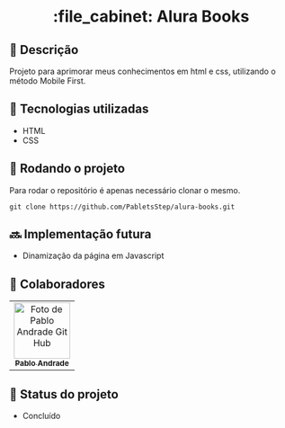 <h1 align="center">:file_cabinet: Alura Books</h1>

## :memo: Descrição
Projeto para aprimorar meus conhecimentos em html e css, utilizando o método Mobile First.<br>

<!--## :books: Funcionalidades
//* <b>Funcionalidade 1</b>: O que essa funcionalidade faz?-->

## :wrench: Tecnologias utilizadas
* HTML
* CSS

## :rocket: Rodando o projeto
Para rodar o repositório é apenas necessário clonar o mesmo.
```
git clone https://github.com/PabletsStep/alura-books.git
```
## :soon: Implementação futura
* Dinamização da página em Javascript

## :handshake: Colaboradores
<table>
  <tr>
    <td align="center">
      <a href="http://github.com/pabletsstep">
        <img src="https://avatars.githubusercontent.com/u/139282386?v=4" width="100px;" alt="Foto de Pablo Andrade Git Hub"/><br>
        <sub>
          <b>Pablo Andrade</b>
        </sub>
      </a>
    </td>
  </tr>
</table>

## :dart: Status do projeto
* Concluído

